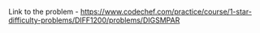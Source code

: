 Link to the problem - https://www.codechef.com/practice/course/1-star-difficulty-problems/DIFF1200/problems/DIGSMPAR
